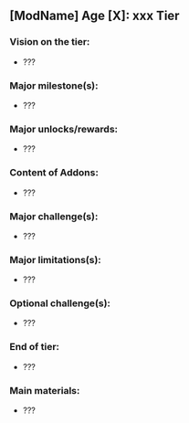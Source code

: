 ## [ModName] Age [X]: xxx Tier

### Vision on the tier:
- ???

### Major milestone(s):
- ???

### Major unlocks/rewards:
- ???

### Content of Addons:
- ???

### Major challenge(s):
- ???

### Major limitations(s):
- ???

### Optional challenge(s):
- ???

### End of tier:
- ???

### Main materials:
- ???